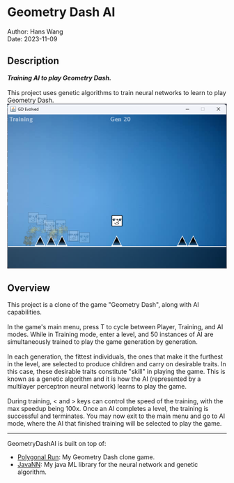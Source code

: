 # Geometry Dash AI
Author: Hans Wang<br>
Date: 2023-11-09<br>

## Description
**_Training AI to play Geometry Dash._**<br><br>
This project uses genetic algorithms to train neural networks to learn to play Geometry Dash.
![Training Demo](training_demo.png)

## Overview
This project is a clone of the game "Geometry Dash", along with AI capabilities.<br><br>
In the game's main menu, press T to cycle between Player, Training, and AI modes. While in Training mode, enter a level, and 50 instances of AI are simultaneously trained to play the game generation by generation.<br><br>
In each generation, the fittest individuals, the ones that make it the furthest in the level, are selected to produce children and carry on desirable traits. In this case, these desirable traits constitute "skill" in playing the game. This is known as a genetic algorithm and it is how the AI (represented by a multilayer perceptron neural network) learns to play the game.<br><br>
During training, < and > keys can control the speed of the training, with the max speedup being 100x. Once an AI completes a level, the training is successful and terminates. You may now exit to the main menu and go to AI mode, where the AI that finished training will be selected to play the game.

___

GeometryDashAI is built on top of:
- [Polygonal Run](https://github.com/hanswang0608/Polygonal-Run): My Geometry Dash clone game.
- [JavaNN](https://github.com/hanswang0608/JavaNN): My java ML library for the neural network and genetic algorithm.
